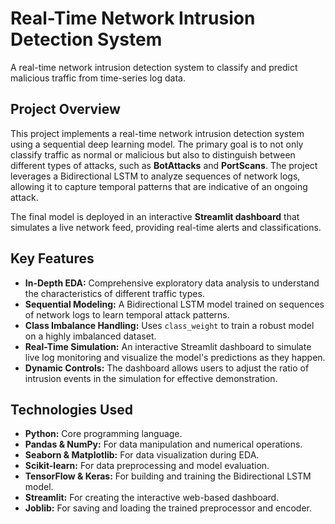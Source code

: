 # Real-Time Network Intrusion Detection System
A real-time network intrusion detection system to classify and predict malicious traffic from time-series log data.
##  Project Overview

This project implements a real-time network intrusion detection system using a sequential deep learning model. The primary goal is to not only classify traffic as normal or malicious but also to distinguish between different types of attacks, such as **BotAttacks** and **PortScans**. The project leverages a Bidirectional LSTM to analyze sequences of network logs, allowing it to capture temporal patterns that are indicative of an ongoing attack.

The final model is deployed in an interactive **Streamlit dashboard** that simulates a live network feed, providing real-time alerts and classifications.

##  Key Features

- **In-Depth EDA:** Comprehensive exploratory data analysis to understand the characteristics of different traffic types.
- **Sequential Modeling:** A Bidirectional LSTM model trained on sequences of network logs to learn temporal attack patterns.
- **Class Imbalance Handling:** Uses `class_weight` to train a robust model on a highly imbalanced dataset.
- **Real-Time Simulation:** An interactive Streamlit dashboard to simulate live log monitoring and visualize the model's predictions as they happen.
- **Dynamic Controls:** The dashboard allows users to adjust the ratio of intrusion events in the simulation for effective demonstration.

##  Technologies Used

- **Python:** Core programming language.
- **Pandas & NumPy:** For data manipulation and numerical operations.
- **Seaborn & Matplotlib:** For data visualization during EDA.
- **Scikit-learn:** For data preprocessing and model evaluation.
- **TensorFlow & Keras:** For building and training the Bidirectional LSTM model.
- **Streamlit:** For creating the interactive web-based dashboard.
- **Joblib:** For saving and loading the trained preprocessor and encoder.
